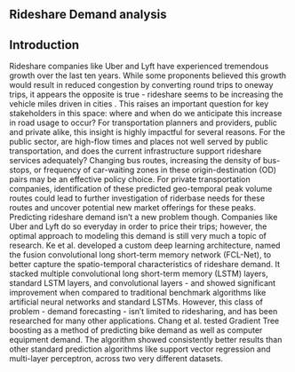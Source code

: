 ## Rideshare Demand analysis

## Introduction
Rideshare companies like Uber and Lyft have experienced tremendous growth over the last ten years. While some proponents believed this growth would result in reduced congestion by converting round trips to oneway trips, it appears the opposite is true - rideshare seems to be increasing the vehicle miles driven in cities . This raises an important question for key stakeholders in this space: where and when do we anticipate this increase in road usage to occur? For transportation planners and providers, public and private alike, this insight is highly impactful for several reasons. For the public sector, are high-flow times and places not well served by public transportation, and does the current infrastructure support rideshare services adequately? Changing bus routes, increasing the density of bus-stops, or frequency of car-waiting zones in these origin-destination (OD) pairs may be an effective policy choice. For private transportation companies, identification of these predicted geo-temporal peak volume routes could lead to further investigation of riderbase needs for these routes and uncover potential new market offerings for these peaks. 
Predicting rideshare demand isn’t a new problem though. Companies like Uber and Lyft do so everyday in order to price their trips; however, the optimal approach to modeling this demand is still very much a topic of research. Ke et al. developed a custom deep learning architecture, named the fusion convolutional long short-term memory network (FCL-Net), to better capture the spatio-temporal characteristics of rideshare demand.  It stacked multiple convolutional long short-term memory (LSTM) layers, standard LSTM layers, and convolutional layers - and showed significant improvement when compared to traditional benchmark algorithms like artificial neural networks and standard LSTMs. However, this class of problem - demand forecasting - isn’t limited to ridesharing, and has been researched for many other applications. Chang et al. tested Gradient Tree boosting as a method of predicting bike demand as well as computer equipment demand.  The algorithm showed consistently better results than other standard prediction algorithms like support vector regression and multi-layer perceptron, across two very different datasets. 
